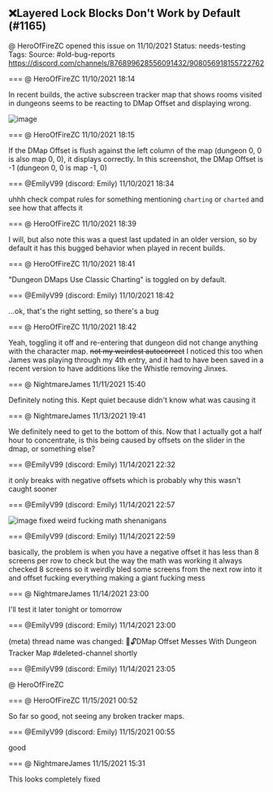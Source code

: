 ## ❌Layered Lock Blocks Don't Work by Default (#1165)
@ HeroOfFireZC opened this issue on 11/10/2021
Status: needs-testing
Tags: 
Source: #old-bug-reports https://discord.com/channels/876899628556091432/908056918155722762


=== @ HeroOfFireZC 11/10/2021 18:14

In recent builds, the active subscreen tracker map that shows rooms visited in dungeons seems to be reacting to DMap Offset and displaying wrong.

![image](https://cdn.discordapp.com/attachments/908056918155722762/908056974690766878/zc_screen00001.png?ex=65e8b275&is=65d63d75&hm=207f17756b6502e16d92a850dba9e35962698832263f6adb5bb2988cdc56e571&)

=== @ HeroOfFireZC 11/10/2021 18:15

If the DMap Offset is flush against the left column of the map (dungeon 0, 0 is also map 0, 0), it displays correctly. In this screenshot, the DMap Offset is -1 (dungeon 0, 0 is map -1, 0)

=== @EmilyV99 (discord: Emily) 11/10/2021 18:34

uhhh
check compat rules for something mentioning `charting` or `charted`
and see how that affects it

=== @ HeroOfFireZC 11/10/2021 18:39

I will, but also note this was a quest last updated in an older version, so by default it has this bugged behavior when played in recent builds.

=== @ HeroOfFireZC 11/10/2021 18:41

"Dungeon DMaps Use Classic Charting" is toggled on by default.

=== @EmilyV99 (discord: Emily) 11/10/2021 18:42

...ok, that's the right setting, so there's a bug

=== @ HeroOfFireZC 11/10/2021 18:42

Yeah, toggling it off and re-entering that dungeon did not change anything with the character map.
~~not my weirdest autocorrect~~
I noticed this too when James was playing through my 4th entry, and it had to have been saved in a recent version to have additions like the Whistle removing Jinxes.

=== @ NightmareJames 11/11/2021 15:40

Definitely noting this.  Kept quiet because didn't know what was causing it

=== @ NightmareJames 11/13/2021 19:41

We definitely need to get to the bottom of this.  Now that I actually got a half hour to concentrate, is this being caused by offsets on the slider in the dmap, or something else?

=== @EmilyV99 (discord: Emily) 11/14/2021 22:32

it only breaks with negative offsets
which is probably why this wasn't caught sooner

=== @EmilyV99 (discord: Emily) 11/14/2021 22:57


![image](https://cdn.discordapp.com/attachments/908056918155722762/909577750048800848/unknown.png?ex=65e5004a&is=65d28b4a&hm=a0f773905004e0550ab1f12fce1253059696c0acfd384427ac85156b2191ec15&)
fixed
weird fucking math shenanigans

=== @EmilyV99 (discord: Emily) 11/14/2021 22:59

basically, the problem is
when you have a negative offset
it has less than 8 screens per row to check
but the way the math was working
it always checked 8 screens
so it weirdly bled some screens from the next row into it
and offset fucking everything
making a giant fucking mess

=== @ NightmareJames 11/14/2021 23:00

I'll test it later tonight or tomorrow

=== @EmilyV99 (discord: Emily) 11/14/2021 23:00

(meta) thread name was changed: 💊🔓DMap Offset Messes With Dungeon Tracker Map
#deleted-channel shortly

=== @EmilyV99 (discord: Emily) 11/14/2021 23:05

@ HeroOfFireZC

=== @ HeroOfFireZC 11/15/2021 00:52

So far so good, not seeing any broken tracker maps.

=== @EmilyV99 (discord: Emily) 11/15/2021 00:55

good

=== @ NightmareJames 11/15/2021 15:31

This looks completely fixed
